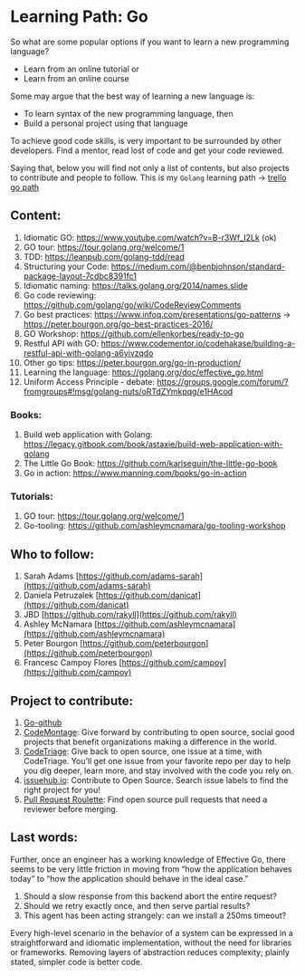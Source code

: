 # Learning Path: Go

So what are some popular options if you want to learn a new programming language?
- Learn from an online tutorial or
- Learn from an online course

Some may argue that the best way of learning a new language is:
- To learn syntax of the new programming language, then
- Build a personal project using that language

To achieve good code skills, is very important to be surrounded by other developers. Find a mentor, read lost of code and get your code reviewed.  

Saying that, below you will find not only a list of contents, but also projects to contribute and people to follow. This is my `Golang` learning path -> [trello go path](https://trello.com/b/5O1YRfVC/go-path)

## Content:
1. Idiomatic GO:  https://www.youtube.com/watch?v=B-r3Wf_I2Lk (ok)
2. GO tour: https://tour.golang.org/welcome/1
3. TDD:  https://leanpub.com/golang-tdd/read
4. Structuring your Code: https://medium.com/@benbjohnson/standard-package-layout-7cdbc8391fc1
5. Idiomatic naming: https://talks.golang.org/2014/names.slide
6. Go code reviewing: https://github.com/golang/go/wiki/CodeReviewComments
7. Go best practices: https://www.infoq.com/presentations/go-patterns -> https://peter.bourgon.org/go-best-practices-2016/
8. GO Workshop: https://github.com/ellenkorbes/ready-to-go
9. Restful API with GO: https://www.codementor.io/codehakase/building-a-restful-api-with-golang-a6yivzqdo
10. Other go tips: https://peter.bourgon.org/go-in-production/
11. Learning the language: https://golang.org/doc/effective_go.html
12. Uniform Access Principle - debate: https://groups.google.com/forum/?fromgroups#!msg/golang-nuts/oRTdZYmkpqg/e1HAcod

### Books:
1. Build web application with Golang: https://legacy.gitbook.com/book/astaxie/build-web-application-with-golang
2. The Little Go Book: https://github.com/karlseguin/the-little-go-book
3. Go in action: https://www.manning.com/books/go-in-action

### Tutorials:
1. GO tour: https://tour.golang.org/welcome/1
2. Go-tooling: https://github.com/ashleymcnamara/go-tooling-workshop

## Who to follow:
1. Sarah Adams [https://github.com/adams-sarah](https://github.com/adams-sarah)
2. Daniela Petruzalek [https://github.com/danicat](https://github.com/danicat)
3. JBD [https://github.com/rakyll](https://github.com/rakyll)
4. Ashley McNamara [https://github.com/ashleymcnamara](https://github.com/ashleymcnamara)
5. Peter Bourgon [https://github.com/peterbourgon](https://github.com/peterbourgon)
6. Francesc Campoy Flores [https://github.com/campoy](https://github.com/campoy)


## Project to contribute:
1. [Go-github](https://github.com/google/go-github)
2. [CodeMontage](http://codemontage.com/): Give forward by contributing to open source, social good projects that benefit organizations making a difference in the world.
3. [CodeTriage](https://www.codetriage.com/): Give back to open source, one issue at a time, with CodeTriage. You’ll get one issue from your favorite repo per day to help you dig deeper, learn more, and stay involved with the code you rely on.
4. [issuehub.io](http://issuehub.io/): Contribute to Open Source. Search issue labels to find the right project for you!
5. [Pull Request Roulette](http://www.pullrequestroulette.com/): Find open source pull requests that need a reviewer before merging.

## Last words:
Further, once an engineer has a working knowledge of Effective Go, there seems to be very little friction in moving from “how the application behaves today” to “how the application should behave in the ideal case.”

1. Should a slow response from this backend abort the entire request?
2. Should we retry exactly once, and then serve partial results?
3. This agent has been acting strangely: can we install a 250ms timeout?


Every high-level scenario in the behavior of a system can be expressed in a straightforward and idiomatic implementation, without the need for libraries or frameworks. Removing layers of abstraction reduces complexity; plainly stated, simpler code is better code.
